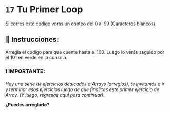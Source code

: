 # `17` Tu Primer Loop

Si corres este código verás un conteo del 0 al 99 (Caracteres blancos).  

## :pencil: Instrucciones:
Arregla el código para que cuente hasta el 100. Luego lo verás seguido por el 101 en verde en la consola.

### :exclamation: IMPORTANTE: 
*Hay una serie de ejercicios dedicados a Arrays (arreglos), te invitamos a ir y terminar esos ejercicios luego de que finalices este primer ejercicio de Array. (Y luego, regresas aqui para continuar).*

**¿Puedes arreglarlo?**
